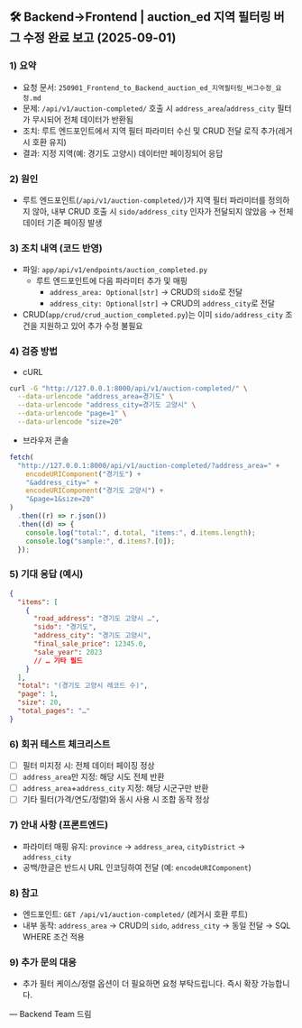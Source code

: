 ## 🛠️ Backend→Frontend | auction_ed 지역 필터링 버그 수정 완료 보고 (2025-09-01)

### 1) 요약

- 요청 문서: `250901_Frontend_to_Backend_auction_ed_지역필터링_버그수정_요청.md`
- 문제: `/api/v1/auction-completed/` 호출 시 `address_area`/`address_city` 필터가 무시되어 전체 데이터가 반환됨
- 조치: 루트 엔드포인트에서 지역 필터 파라미터 수신 및 CRUD 전달 로직 추가(레거시 호환 유지)
- 결과: 지정 지역(예: 경기도 고양시) 데이터만 페이징되어 응답

### 2) 원인

- 루트 엔드포인트(`/api/v1/auction-completed/`)가 지역 필터 파라미터를 정의하지 않아, 내부 CRUD 호출 시 `sido/address_city` 인자가 전달되지 않았음 → 전체 데이터 기준 페이징 발생

### 3) 조치 내역 (코드 반영)

- 파일: `app/api/v1/endpoints/auction_completed.py`
  - 루트 엔드포인트에 다음 파라미터 추가 및 매핑
    - `address_area: Optional[str]` → CRUD의 `sido`로 전달
    - `address_city: Optional[str]` → CRUD의 `address_city`로 전달
- CRUD(`app/crud/crud_auction_completed.py`)는 이미 `sido/address_city` 조건을 지원하고 있어 추가 수정 불필요

### 4) 검증 방법

- cURL

```bash
curl -G "http://127.0.0.1:8000/api/v1/auction-completed/" \
  --data-urlencode "address_area=경기도" \
  --data-urlencode "address_city=경기도 고양시" \
  --data-urlencode "page=1" \
  --data-urlencode "size=20"
```

- 브라우저 콘솔

```javascript
fetch(
  "http://127.0.0.1:8000/api/v1/auction-completed/?address_area=" +
    encodeURIComponent("경기도") +
    "&address_city=" +
    encodeURIComponent("경기도 고양시") +
    "&page=1&size=20"
)
  .then((r) => r.json())
  .then((d) => {
    console.log("total:", d.total, "items:", d.items.length);
    console.log("sample:", d.items?.[0]);
  });
```

### 5) 기대 응답 (예시)

```json
{
  "items": [
    {
      "road_address": "경기도 고양시 …",
      "sido": "경기도",
      "address_city": "경기도 고양시",
      "final_sale_price": 12345.0,
      "sale_year": 2023
      // … 기타 필드
    }
  ],
  "total": "(경기도 고양시 레코드 수)",
  "page": 1,
  "size": 20,
  "total_pages": "…"
}
```

### 6) 회귀 테스트 체크리스트

- [ ] 필터 미지정 시: 전체 데이터 페이징 정상
- [ ] `address_area`만 지정: 해당 시도 전체 반환
- [ ] `address_area`+`address_city` 지정: 해당 시군구만 반환
- [ ] 기타 필터(가격/연도/정렬)와 동시 사용 시 조합 동작 정상

### 7) 안내 사항 (프론트엔드)

- 파라미터 매핑 유지: `province` → `address_area`, `cityDistrict` → `address_city`
- 공백/한글은 반드시 URL 인코딩하여 전달 (예: `encodeURIComponent`)

### 8) 참고

- 엔드포인트: `GET /api/v1/auction-completed/` (레거시 호환 루트)
- 내부 동작: `address_area` → CRUD의 `sido`, `address_city` → 동일 전달 → SQL WHERE 조건 적용

### 9) 추가 문의 대응

- 추가 필터 케이스/정렬 옵션이 더 필요하면 요청 부탁드립니다. 즉시 확장 가능합니다.

—
Backend Team 드림
